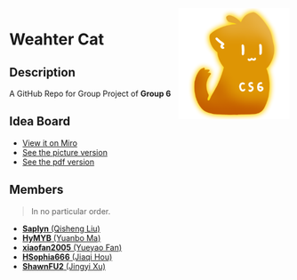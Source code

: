 <img src="assets\CS6_Icon.png" align=right />

# Weahter Cat

## Description

A GitHub Repo for Group Project of **Group 6**

## Idea Board

- [View it on Miro](https://miro.com/app/board/uXjVPKqB378=/?share_link_id=454153821692)
- [See the picture version](assets/idea_board-pic.jpg)
- [See the pdf version](assets/idea_board.pdf)

## Members

> In no particular order.

- [**Saplyn** (Qisheng Liu)](https://github.com/Saplyn)
- [**HyMYB** (Yuanbo Ma)](https://github.com/HyMYB)
- [**xiaofan2005** (Yueyao Fan)](https://github.com/xiaofan2005)
- [**HSophia666** (Jiaqi Hou)](https://github.com/HSophia666)
- [**ShawnFU2** (Jingyi Xu)](https://github.com/ShawnFU2)
